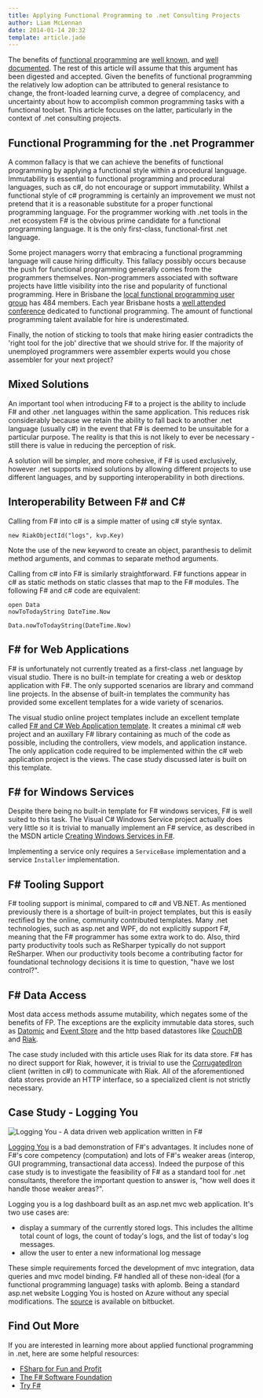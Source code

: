 ```yaml
---
title: Applying Functional Programming to .net Consulting Projects
author: Liam McLennan
date: 2014-01-14 20:32
template: article.jade
---
```



The benefits of [functional programming](http://en.wikipedia.org/wiki/Functional_programming) are [well known](http://www.cs.kent.ac.uk/people/staff/dat/miranda/whyfp90.pdf), and [well documented](http://callvirt.net/blog/post/Why-F-%28TechEd-09-DEV450%29.aspx). The rest of this article will assume that this argument has been digested and accepted.  Given the benefits of functional programming the relatively low adoption can be attributed to general resistance to change, the front-loaded learning curve, a degree of complacency, and uncertainty about how to accomplish common programming tasks with a functional toolset. This article focuses on the latter, particularly in the context of .net consulting projects.

Functional Programming for the .net Programmer
---------------------------------------------

A common fallacy is that we can achieve the benefits of functional programming by applying a functional style within a procedural language. Immutability is essential to functional programming and procedural languages, such as c#, do not encourage or support immutability. Whilst a functional style of c# programming is certainly an improvement we must not pretend that it is a reasonable substitute for a proper functional programming language. For the programmer working with .net tools in the .net ecosystem F# is the obvious prime candidate for a functional programming language. It is the only first-class, functional-first .net language.

Some project managers worry that embracing a functional programming language will cause hiring difficulty. This fallacy possibly occurs because the push for functional programming generally comes from the programmers themselves. Non-programmers associated with software projects have little visibility into the rise and popularity of functional programming. Here in Brisbane the [local functional programming user group](http://www.meetup.com/Brisbane-Functional-Programming-Group/) has 484 members. Each year Brisbane hosts a [well attended conference](http://www.yowconference.com.au/lambdajam/) dedicated to functional programming. The amount of functional programming talent available for hire is underestimated. 

Finally, the notion of sticking to tools that make hiring easier contradicts the 'right tool for the job' directive that we should strive for. If the majority of unemployed programmers were assembler experts would you chose assembler for your next project?

Mixed Solutions
--------------

An important tool when introducing F# to a project is the ability to include F# and other .net languages within the same application. This reduces risk considerably because we retain the ability to fall back to another .net language (usually c#) in the event that F# is deemed to be unsuitable for a particular purpose. The reality is that this is not likely to ever be necessary - still there is value in reducing the perception of risk. 

A solution will be simpler, and more cohesive, if F# is used exclusively, however .net supports mixed solutions by allowing different projects to use different languages, and by supporting interoperability in both directions. 

Interoperability Between F# and C#
---------------------------------

Calling from F# into c# is a simple matter of using c# style syntax. 

    new RiakObjectId("logs", kvp.Key)

Note the use of the new keyword to create an object, paranthesis to delimit method arguments, and commas to separate method arguments. 

Calling from c# into F# is similarly straightforward. F# functions appear in c# as static methods on static classes that map to the F# modules. The following F# and c# code are equivalent:

    open Data
    nowToTodayString DateTime.Now

    Data.nowToTodayString(DateTime.Now)

F# for Web Applications
----------------------


F# is unfortunately not currently treated as a first-class .net language by visual studio. There is no built-in template for creating a web or desktop application with F#. The only supported scenarios are library and command line projects. In the absense of built-in templates the community has provided some excellent templates for a wide variety of scenarios.

The visual studio online project templates include an excellent template called [F# and C# Web Application template](http://visualstudiogallery.msdn.microsoft.com/3d2bf938-fc9e-403c-90b3-8de27dc23095). It creates a minimal c# web project and an auxillary F# library containing as much of the code as possible, including the controllers, view models, and application instance. The only application code required to be implemented within the c# web application project is the views. The case study discussed later is built on this template.

F# for Windows Services
--------------------

Despite there being no built-in template for F# windows services, F# is well suited to this task. The Visual C# Windows Service project actually does very little so it is trivial to manually implement an F# service, as described in the MSDN article [Creating Windows Services in F#](http://msdn.microsoft.com/en-us/library/vstudio/hh297113%28v=vs.100%29.aspx#gff).

Implementing a service only requires a `ServiceBase` implementation and a service `Installer` implementation. 

F# Tooling Support
------------------

F# tooling support is minimal, compared to c# and VB.NET. As mentioned previously there is a shortage of built-in project templates, but this is easily rectified by the online, community contributed templates. Many .net technologies, such as asp.net and WPF, do not explicitly support F#, meaning that the F# programmer has some extra work to do. Also, third party productivity tools such as ReSharper typically do not support ReSharper. When our productivity tools become a contributing factor for foundational technology decisions it is time to question, "have we lost control?".

F# Data Access
-------------

Most data access methods assume mutability, which negates some of the benefits of FP. The exceptions are the explicity immutable data stores, such as [Datomic](http://www.datomic.com/) and [Event Store](http://geteventstore.com/) and the http based datastores like [CouchDB](http://couchdb.apache.org/) and [Riak](http://basho.com/riak/). 

The case study included with this article uses Riak for its data store. F# has no direct support for Riak, however, it is trivial to use the [CorrugatedIron](http://corrugatediron.org/) client (written in c#) to communicate with Riak. All of the aforementioned data stores provide an HTTP interface, so a specialized client is not strictly necessary. 

Case Study - Logging You
------------------------

<img src="screen.png" alt="Logging You - A data driven web application written in F#" />

[Logging You](http://loggingyou.azurewebsites.net/) is a bad demonstration of F#'s advantages. It includes none of F#'s core competency (computation) and lots of F#'s weaker areas (interop, GUI programming, transactional data access). Indeed the purpose of this case study is to investigate the feasibility of F# as a standard tool for .net consultants, therefore the important question to answer is, "how well does it handle those weaker areas?".

Logging you is a log dashboard built as an asp.net mvc web application. It's two use cases are:

* display a summary of the currently stored logs. This includes the alltime total count of logs, the count of today's logs, and the list of today's log messages.
* allow the user to enter a new informational log message

These simple requirements forced the development of mvc integration, data queries and mvc model binding. F# handled all of these non-ideal (for a functional programming language) tasks with aplomb. Being a standard asp.net website Logging You is hosted on Azure without any special modifications. The [source](https://bitbucket.org/liammclennan/loggingyou) is available on bitbucket. 

Find Out More
------------

If you are interested in learning more about applied functional programming in .net, here are some helpful resources:

* [FSharp for Fun and Profit](http://fsharpforfunandprofit.com/why-use-fsharp/)
* [The F# Software Foundation](http://fsharp.org/)
* [Try F#](http://www.tryfsharp.org/)
